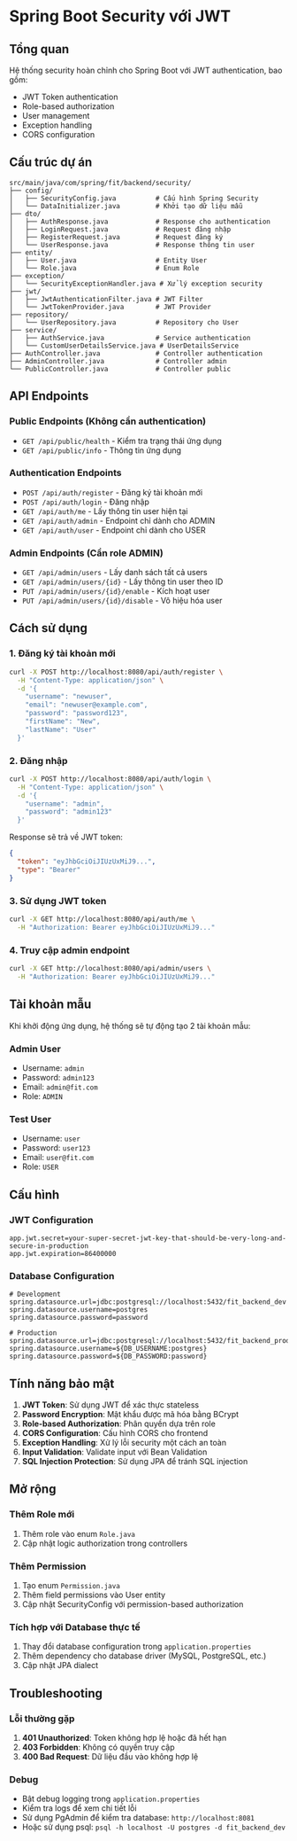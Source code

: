 # Spring Boot Security với JWT

## Tổng quan
Hệ thống security hoàn chỉnh cho Spring Boot với JWT authentication, bao gồm:
- JWT Token authentication
- Role-based authorization
- User management
- Exception handling
- CORS configuration

## Cấu trúc dự án

```
src/main/java/com/spring/fit/backend/security/
├── config/
│   ├── SecurityConfig.java          # Cấu hình Spring Security
│   └── DataInitializer.java         # Khởi tạo dữ liệu mẫu
├── dto/
│   ├── AuthResponse.java            # Response cho authentication
│   ├── LoginRequest.java            # Request đăng nhập
│   ├── RegisterRequest.java         # Request đăng ký
│   └── UserResponse.java            # Response thông tin user
├── entity/
│   ├── User.java                    # Entity User
│   └── Role.java                    # Enum Role
├── exception/
│   └── SecurityExceptionHandler.java # Xử lý exception security
├── jwt/
│   ├── JwtAuthenticationFilter.java # JWT Filter
│   └── JwtTokenProvider.java        # JWT Provider
├── repository/
│   └── UserRepository.java          # Repository cho User
├── service/
│   ├── AuthService.java             # Service authentication
│   └── CustomUserDetailsService.java # UserDetailsService
├── AuthController.java              # Controller authentication
├── AdminController.java             # Controller admin
└── PublicController.java            # Controller public
```

## API Endpoints

### Public Endpoints (Không cần authentication)
- `GET /api/public/health` - Kiểm tra trạng thái ứng dụng
- `GET /api/public/info` - Thông tin ứng dụng

### Authentication Endpoints
- `POST /api/auth/register` - Đăng ký tài khoản mới
- `POST /api/auth/login` - Đăng nhập
- `GET /api/auth/me` - Lấy thông tin user hiện tại
- `GET /api/auth/admin` - Endpoint chỉ dành cho ADMIN
- `GET /api/auth/user` - Endpoint chỉ dành cho USER

### Admin Endpoints (Cần role ADMIN)
- `GET /api/admin/users` - Lấy danh sách tất cả users
- `GET /api/admin/users/{id}` - Lấy thông tin user theo ID
- `PUT /api/admin/users/{id}/enable` - Kích hoạt user
- `PUT /api/admin/users/{id}/disable` - Vô hiệu hóa user

## Cách sử dụng

### 1. Đăng ký tài khoản mới
```bash
curl -X POST http://localhost:8080/api/auth/register \
  -H "Content-Type: application/json" \
  -d '{
    "username": "newuser",
    "email": "newuser@example.com",
    "password": "password123",
    "firstName": "New",
    "lastName": "User"
  }'
```

### 2. Đăng nhập
```bash
curl -X POST http://localhost:8080/api/auth/login \
  -H "Content-Type: application/json" \
  -d '{
    "username": "admin",
    "password": "admin123"
  }'
```

Response sẽ trả về JWT token:
```json
{
  "token": "eyJhbGciOiJIUzUxMiJ9...",
  "type": "Bearer"
}
```

### 3. Sử dụng JWT token
```bash
curl -X GET http://localhost:8080/api/auth/me \
  -H "Authorization: Bearer eyJhbGciOiJIUzUxMiJ9..."
```

### 4. Truy cập admin endpoint
```bash
curl -X GET http://localhost:8080/api/admin/users \
  -H "Authorization: Bearer eyJhbGciOiJIUzUxMiJ9..."
```

## Tài khoản mẫu

Khi khởi động ứng dụng, hệ thống sẽ tự động tạo 2 tài khoản mẫu:

### Admin User
- Username: `admin`
- Password: `admin123`
- Email: `admin@fit.com`
- Role: `ADMIN`

### Test User
- Username: `user`
- Password: `user123`
- Email: `user@fit.com`
- Role: `USER`

## Cấu hình

### JWT Configuration
```properties
app.jwt.secret=your-super-secret-jwt-key-that-should-be-very-long-and-secure-in-production
app.jwt.expiration=86400000
```

### Database Configuration
```properties
# Development
spring.datasource.url=jdbc:postgresql://localhost:5432/fit_backend_dev
spring.datasource.username=postgres
spring.datasource.password=password

# Production
spring.datasource.url=jdbc:postgresql://localhost:5432/fit_backend_prod
spring.datasource.username=${DB_USERNAME:postgres}
spring.datasource.password=${DB_PASSWORD:password}
```

## Tính năng bảo mật

1. **JWT Token**: Sử dụng JWT để xác thực stateless
2. **Password Encryption**: Mật khẩu được mã hóa bằng BCrypt
3. **Role-based Authorization**: Phân quyền dựa trên role
4. **CORS Configuration**: Cấu hình CORS cho frontend
5. **Exception Handling**: Xử lý lỗi security một cách an toàn
6. **Input Validation**: Validate input với Bean Validation
7. **SQL Injection Protection**: Sử dụng JPA để tránh SQL injection

## Mở rộng

### Thêm Role mới
1. Thêm role vào enum `Role.java`
2. Cập nhật logic authorization trong controllers

### Thêm Permission
1. Tạo enum `Permission.java`
2. Thêm field permissions vào User entity
3. Cập nhật SecurityConfig với permission-based authorization

### Tích hợp với Database thực tế
1. Thay đổi database configuration trong `application.properties`
2. Thêm dependency cho database driver (MySQL, PostgreSQL, etc.)
3. Cập nhật JPA dialect

## Troubleshooting

### Lỗi thường gặp

1. **401 Unauthorized**: Token không hợp lệ hoặc đã hết hạn
2. **403 Forbidden**: Không có quyền truy cập
3. **400 Bad Request**: Dữ liệu đầu vào không hợp lệ

### Debug
- Bật debug logging trong `application.properties`
- Kiểm tra logs để xem chi tiết lỗi
- Sử dụng PgAdmin để kiểm tra database: `http://localhost:8081`
- Hoặc sử dụng psql: `psql -h localhost -U postgres -d fit_backend_dev` 